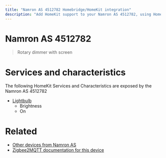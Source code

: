 ```yaml
---
title: "Namron AS 4512782 Homebridge/HomeKit integration"
description: "Add HomeKit support to your Namron AS 4512782, using Homebridge, Zigbee2MQTT and homebridge-z2m."
---
```

<!---
This file has been GENERATED using src/docgen/docgen.ts
DO NOT EDIT THIS FILE MANUALLY!
-->
# Namron AS 4512782
> Rotary dimmer with screen


# Services and characteristics
The following HomeKit Services and Characteristics are exposed by
the Namron AS 4512782

* [Lightbulb](../../light.md)
  * Brightness
  * On


# Related
* [Other devices from Namron AS](../index.md#namron_as)
* [Zigbee2MQTT documentation for this device](https://www.zigbee2mqtt.io/devices/4512782.html)